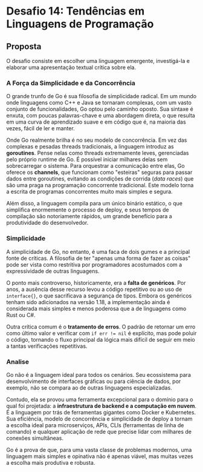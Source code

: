# Desafio 14: Tendências em Linguagens de Programação

## Proposta

O desafio consiste em escolher uma linguagem emergente, investigá-la e elaborar uma apresentação textual crítica sobre ela.

### A Força da Simplicidade e da Concorrência

O grande trunfo de Go é sua filosofia de simplicidade radical. Em um mundo onde linguagens como C++ e Java se tornaram complexas, com um vasto conjunto de funcionalidades, Go optou pelo caminho oposto. Sua sintaxe é enxuta, com poucas palavras-chave e uma abordagem direta, o que resulta em uma curva de aprendizado suave e em código que é, na maioria das vezes, fácil de ler e manter.

Onde Go realmente brilha é no seu modelo de concorrência. Em vez das complexas e pesadas threads tradicionais, a linguagem introduz as **goroutines**. Pense nelas como threads extremamente leves, gerenciadas pelo próprio runtime de Go. É possível iniciar milhares delas sem sobrecarregar o sistema. Para orquestrar a comunicação entre elas, Go oferece os **channels**, que funcionam como "esteiras" seguras para passar dados entre goroutines, evitando as condições de corrida (*data races*) que são uma praga na programação concorrente tradicional. Este modelo torna a escrita de programas concorrentes muito mais simples e segura.

Além disso, a linguagem compila para um único binário estático, o que simplifica enormemente o processo de deploy, e seus tempos de compilação são notoriamente rápidos, um grande benefício para a produtividade do desenvolvedor.

### Simplicidade

A simplicidade de Go, no entanto, é uma faca de dois gumes e a principal fonte de críticas. A filosofia de ter "apenas uma forma de fazer as coisas" pode ser vista como restritiva por programadores acostumados com a expressividade de outras linguagens.

O ponto mais controverso, historicamente, era a **falta de genéricos**. Por anos, a ausência desse recurso levou a código repetitivo ou ao uso de `interface{}`, o que sacrificava a segurança de tipos. Embora os genéricos tenham sido adicionados na versão 1.18, a implementação ainda é considerada mais simples e menos poderosa que a de linguagens como Rust ou C#.

Outra crítica comum é o **tratamento de erros**. O padrão de retornar um erro como último valor e verificar com `if err != nil` é explícito, mas pode poluir o código, tornando o fluxo principal da lógica mais difícil de seguir em meio a tantas verificações repetitivas.

### Analise

Go não é a linguagem ideal para todos os cenários. Seu ecossistema para desenvolvimento de interfaces gráficas ou para ciência de dados, por exemplo, não se compara ao de outras linguagens especializadas.

Contudo, ela se provou uma ferramenta excepcional para o domínio para o qual foi projetada: a **infraestrutura de backend e a computação em nuvem**. É a linguagem por trás de ferramentas gigantes como Docker e Kubernetes. Sua eficiência, modelo de concorrência e simplicidade de deploy a tornam a escolha ideal para microserviços, APIs, CLIs (ferramentas de linha de comando) e qualquer aplicação de rede que precise lidar com milhares de conexões simultâneas.

Go é a prova de que, para uma vasta classe de problemas modernos, uma linguagem mais simples e opinativa não é apenas viável, mas muitas vezes a escolha mais produtiva e robusta.